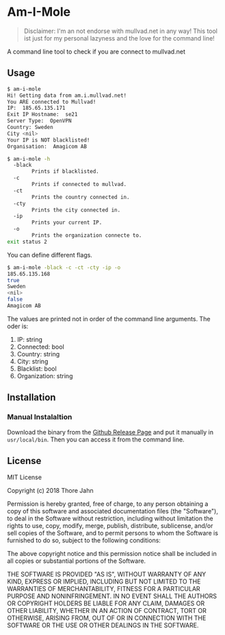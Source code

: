 # Am-I-Mole

> Disclaimer: I'm an not endorse with mullvad.net in any way! This tool ist just for my personal lazyness and the love for the command line!

A command line tool to check if you are connect to mullvad.net

## Usage

```bash
$ am-i-mole
Hi! Getting data from am.i.mullvad.net!
You ARE connected to Mullvad!
IP:  185.65.135.171
Exit IP Hostname:  se21
Server Type:  OpenVPN
Country: Sweden
City <nil>
Your IP is NOT blacklisted!
Organisation:  Amagicom AB
```

```bash
$ am-i-mole -h
  -black
        Prints if blacklisted.
  -c
        Prints if connected to mullvad.
  -ct
        Prints the country connected in.
  -cty
        Prints the city connected in.
  -ip
        Prints your current IP.
  -o
        Prints the organization connecte to.
exit status 2
```

You can define different flags.

```bash
$ am-i-mole -black -c -ct -cty -ip -o
185.65.135.168
true
Sweden
<nil>
false
Amagicom AB
```

The values are printed not in order of the command line arguments.
The oder is:

1. IP: string
2. Connected: bool
3. Country: string
4. City: string
5. Blacklist: bool
6. Organization: string

## Installation

### Manual Instalaltion

Download the binary from the [Github Release Page](https://github.com/KurzGedanke/am-i-mole/releases) and put it manually in `usr/local/bin`. Then you can access it from the command line.

## License

MIT License

Copyright (c) 2018 Thore Jahn

Permission is hereby granted, free of charge, to any person obtaining a copy
of this software and associated documentation files (the "Software"), to deal
in the Software without restriction, including without limitation the rights
to use, copy, modify, merge, publish, distribute, sublicense, and/or sell
copies of the Software, and to permit persons to whom the Software is
furnished to do so, subject to the following conditions:

The above copyright notice and this permission notice shall be included in all
copies or substantial portions of the Software.

THE SOFTWARE IS PROVIDED "AS IS", WITHOUT WARRANTY OF ANY KIND, EXPRESS OR
IMPLIED, INCLUDING BUT NOT LIMITED TO THE WARRANTIES OF MERCHANTABILITY,
FITNESS FOR A PARTICULAR PURPOSE AND NONINFRINGEMENT. IN NO EVENT SHALL THE
AUTHORS OR COPYRIGHT HOLDERS BE LIABLE FOR ANY CLAIM, DAMAGES OR OTHER
LIABILITY, WHETHER IN AN ACTION OF CONTRACT, TORT OR OTHERWISE, ARISING FROM,
OUT OF OR IN CONNECTION WITH THE SOFTWARE OR THE USE OR OTHER DEALINGS IN THE
SOFTWARE.

